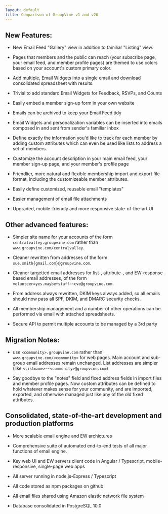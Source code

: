 ```yaml
---
layout: default
title: Comparison of GroupVine v1 and v20
---
```


## New Features:

 *  New Email Feed "Gallery" view in addition to familiar "Listing" view.

 *  Pages that members and the public can reach (your subscribe page,
    your email feed, and member profile pages) are themed to use
    colors based on your account's custom primary color.

 *  Add multiple, Email Widgets into a single email and download
    consolidated spreadsheet with results.

 *  Trivial to add standard Email Widgets for Feedback, RSVPs, and Counts

 *  Easily embed a member sign-up form in your own website

 *  Emails can be archived to keep your Email Feed tidy

 *  Email Widgets and personalization variables can be inserted into
    emails composed in and sent from sender's familiar inbox

 *  Define exactly the information you'd like to track for each member
    by adding custom attributes which can even be used like lists to 
    address a set of members.

 *  Customize the account description in your main email feed, your
    member sign-up page, and your member's profile page

 *  Friendlier, more natural and flexible membership import and export 
    file format, including the customizeable member attributes.

 *  Easily define customized, reusable email "templates"

 *  Easier management of email file attachments

 *  Upgraded, mobile-friendly and more responsive state-of-the-art UI


## Other advanced features:

*  Simpler site name for your accounts of the form 
   ```centralvalley.groupvine.com``` rather than 
   ```www.groupvine.com/centralvalley```.

*  Cleaner rewritten from addresses of the form 
   ```sue.smith{gmail.com}@groupvine.com```.

*  Cleaner targetted email addresses for list-, attribute-, 
   and EW-response based email addresses, of the form
   ```volunteer=yes.maybe+staff~~cve@groupvine.com```.

*  From address always rewritten, DKIM keys always added, so all
   emails should now pass all SPF, DKIM, and DMARC security checks.

*  All membership management and a number of other 
   operations can be performed via email with attached spreadsheets.

*  Secure API to permit multiple accounts to be managed by a 
   3rd party



## Migration Notes:

* use ```<community>.groupvine.com``` rather than
  ```www.groupvine.com/<community>``` for web pages.  Main account and
  sub-group email addresses remain unchanged.  List addresses are
  simpler (like ```<listname>~~<community>@groupvine.com```)

*  Say goodbye to the "notes" field and fixed address fields in import
  files and member profile pages.  Now custom attributes can be
  defined to hold whatever makes sense for your community, and are
  imported, exported, and otherwise managed just like any of the old
  fixed attributes.


## Consolidated, state-of-the-art development and production platforms

*  More scalable email engine and EW archictures

*  Comprehensive suite of automated end-to-end tests of all major
   functions of email engine.

*  Key web UI and EW servers client code in Angular / Typescript, 
   mobile-responsive, single-page web apps

*  All server running in node.js-Express / Typescript

*  All code stored as npm packages on github

*  All email files shared using Amazon elastic network file system

*  Database consolidated in PostgreSQL 10.0



